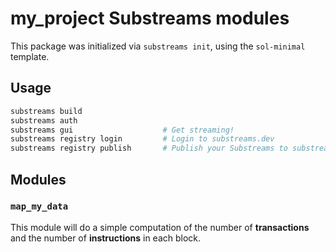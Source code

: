 # my_project Substreams modules

This package was initialized via `substreams init`, using the `sol-minimal` template.

## Usage

```bash
substreams build
substreams auth
substreams gui       			  # Get streaming!
substreams registry login         # Login to substreams.dev
substreams registry publish       # Publish your Substreams to substreams.dev
```

## Modules

### `map_my_data`

This module will do a simple computation of the number of **transactions**
and the number of **instructions** in each block.
